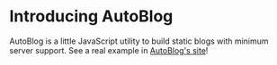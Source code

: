 # Introducing AutoBlog
AutoBlog is a little JavaScript utility to build static blogs with minimum
server support. See a real example in
[AutoBlog's site](http://delapuente.github.io/AutoBlog)!
